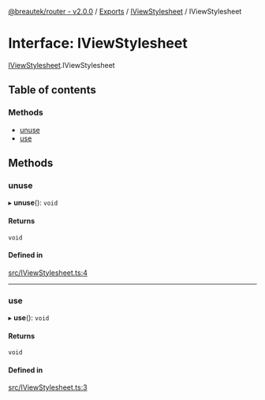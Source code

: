 [@breautek/router - v2.0.0](../README.md) / [Exports](../modules.md) / [IViewStylesheet](../modules/IViewStylesheet.md) / IViewStylesheet

# Interface: IViewStylesheet

[IViewStylesheet](../modules/IViewStylesheet.md).IViewStylesheet

## Table of contents

### Methods

- [unuse](IViewStylesheet.IViewStylesheet-1.md#unuse)
- [use](IViewStylesheet.IViewStylesheet-1.md#use)

## Methods

### unuse

▸ **unuse**(): `void`

#### Returns

`void`

#### Defined in

[src/IViewStylesheet.ts:4](https://github.com/breautek/router/blob/04bdd49/src/IViewStylesheet.ts#L4)

___

### use

▸ **use**(): `void`

#### Returns

`void`

#### Defined in

[src/IViewStylesheet.ts:3](https://github.com/breautek/router/blob/04bdd49/src/IViewStylesheet.ts#L3)
